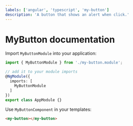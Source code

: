 ```yaml
---
labels: ['angular', 'typescript', 'my-button']
description: 'A button that shows an alert when click.'
---
```


# MyButton documentation

Import `MyButtonModule` into your application:

```ts
import { MyButtonModule } from './my-button.module';

// add it to your module imports
@NgModule({
  imports: [
    MyButtonModule
  ]
})
export class AppModule {}
```

Use `MyButtonComponent` in your templates:

```html
<my-button></my-button>
```
